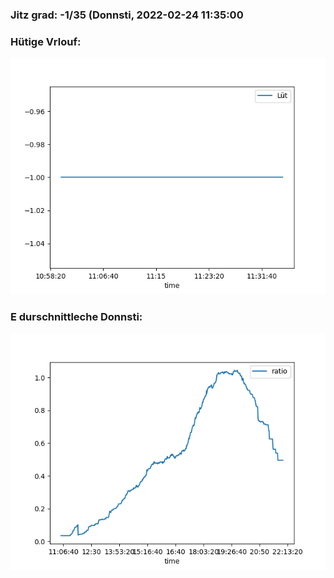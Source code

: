 ### Jitz grad: -1/35 (Donnsti, 2022-02-24 11:35:00

### Hütige Vrlouf:
![Graph](Today.png)

### E durschnittleche Donnsti:
![Graph](Donnsti.png)
